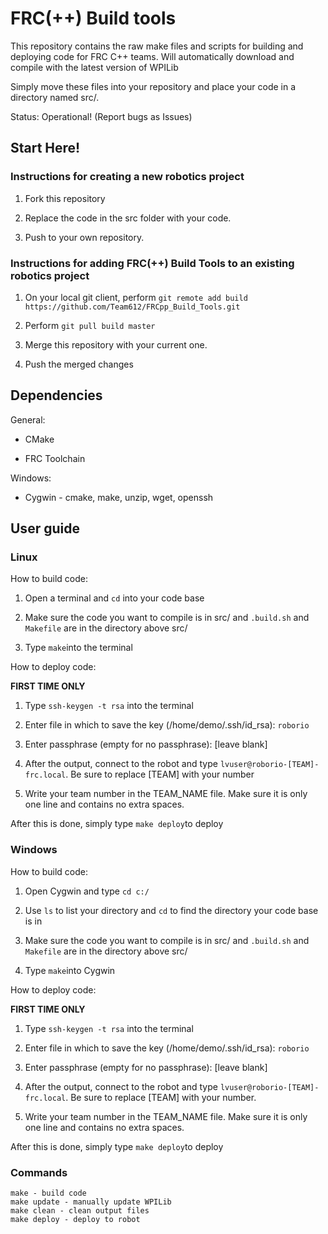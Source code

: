 # FRC(++) Build tools

This repository contains the raw make files and scripts for building and deploying code for FRC C++ teams. Will automatically download and compile with the latest version of WPILib

Simply move these files into your repository and place your code in a directory named src/.

Status: Operational! (Report bugs as Issues)

## Start Here!

### Instructions for creating a new robotics project

1. Fork this repository

2. Replace the code in the src folder with your code.

3. Push to your own repository.

### Instructions for adding FRC(++) Build Tools to an existing robotics project

1. On your local git client, perform `git remote add build https://github.com/Team612/FRCpp_Build_Tools.git`

2. Perform `git pull build master`

3. Merge this repository with your current one.

4. Push the merged changes

## Dependencies

General:

  * CMake
  
  * FRC Toolchain

Windows:
  
  * Cygwin - cmake, make, unzip, wget, openssh

## User guide

### Linux

How to build code:

1. Open a terminal and `cd` into your code base

1. Make sure the code you want to compile is in src/ and `.build.sh` and `Makefile` are in the directory above src/

1. Type `make`into the terminal

How to deploy code:

**FIRST TIME ONLY**

1. Type `ssh-keygen -t rsa` into the terminal

1. Enter file in which to save the key (/home/demo/.ssh/id_rsa): `roborio`

1. Enter passphrase (empty for no passphrase): [leave blank]

1. After the output, connect to the robot and type `lvuser@roborio-[TEAM]-frc.local`. Be sure to replace [TEAM] with your number

1. Write your team number in the TEAM_NAME file. Make sure it is only one line and contains no extra spaces.

After this is done, simply type `make deploy`to deploy

### Windows

How to build code:

1. Open Cygwin and type `cd c:/`

1. Use `ls` to list your directory and `cd` to find the directory your code base is in

1. Make sure the code you want to compile is in src/ and `.build.sh` and `Makefile` are in the directory above src/

1. Type `make`into Cygwin

How to deploy code:

**FIRST TIME ONLY**

1. Type `ssh-keygen -t rsa` into the terminal

1. Enter file in which to save the key (/home/demo/.ssh/id_rsa): `roborio`

1. Enter passphrase (empty for no passphrase): [leave blank]

1. After the output, connect to the robot and type `lvuser@roborio-[TEAM]-frc.local`. Be sure to replace [TEAM] with your number.

1. Write your team number in the TEAM_NAME file. Make sure it is only one line and contains no extra spaces.

After this is done, simply type `make deploy`to deploy

### Commands

    make - build code
    make update - manually update WPILib
    make clean - clean output files
    make deploy - deploy to robot
